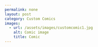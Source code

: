 ```yaml
---
permalink: none
layout: post
category: Custom Comics
images:   
  - url: /assets/images/customcomic1.jpg
    alt: Comic image
    title: Comic
---
```

